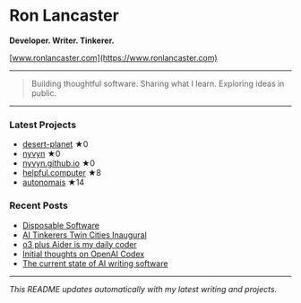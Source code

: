 # Ron Lancaster

**Developer. Writer. Tinkerer.**

[www.ronlancaster.com](https://www.ronlancaster.com)

---

> Building thoughtful software. Sharing what I learn. Exploring ideas in public.

---

### Latest Projects
<!-- RECENT_REPOS_START -->
- [desert-planet](https://github.com/nyvyn/desert-planet) ★0
- [nyvyn](https://github.com/nyvyn/nyvyn) ★0
- [nyvyn.github.io](https://github.com/nyvyn/nyvyn.github.io) ★0
- [helpful.computer](https://github.com/nyvyn/helpful.computer) ★8
- [autonomais](https://github.com/nyvyn/autonomais) ★14
<!-- RECENT_REPOS_END -->

### Recent Posts
<!-- RECENT_POSTS_START -->
- [Disposable Software](https://www.ronlancaster.com/posts/disposable-software)
- [AI Tinkerers Twin Cities Inaugural](https://www.ronlancaster.com/posts/ai-tinkerers-twin-cities-inaugural)
- [o3 plus Aider is my daily coder](https://www.ronlancaster.com/posts/o3-plus-aider-is-my-daily-coder)
- [Initial thoughts on OpenAI Codex](https://www.ronlancaster.com/posts/openai-codex)
- [The current state of AI writing software](https://www.ronlancaster.com/posts/the-current-state-of-ai-writing-software)
<!-- RECENT_POSTS_END -->

---

_This README updates automatically with my latest writing and projects._
